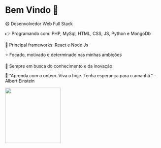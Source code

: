# Bem Vindo 👋

:smile: Desenvolvedor Web Full Stack

:point_right: Programando com: PHP, MySql, HTML, CSS, JS, Python e MongoDb

🙂 Principal frameworks: React e Node Js

:star: Focado, motivado e determinado nas minhas ambições

:milky_way: Sempre em busca do conhecimento e da inovação

:thought_balloon: "Aprenda com o ontem. Viva o hoje. Tenha esperança para o amanhã." - Albert Einstein

<div>
  <a href="https://github.com/tguibleone">
    <img height="180em" src="https://github-readme-stats.vercel.app/api/top-langs/?username=guibleone&layout=compact&langs_count=7&theme=dracula"/>
  </a>
</div>